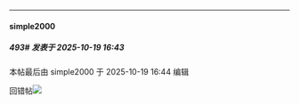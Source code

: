﻿
*****

####  simple2000  
##### 493#       发表于 2025-10-19 16:43

 本帖最后由 simple2000 于 2025-10-19 16:44 编辑 

回错帖<img src="https://static.stage1st.com/image/smiley/face2017/001.png" referrerpolicy="no-referrer">

